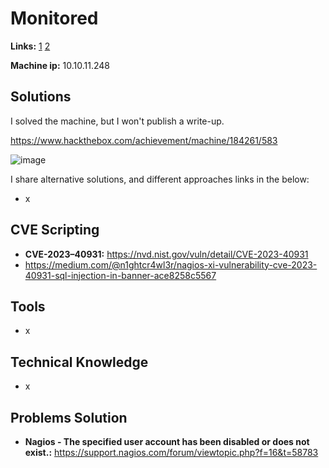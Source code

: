 # Monitored

**Links:** [1](https://www.hackthebox.com/machines/Monitored)  [2](https://app.hackthebox.com/machines/Monitored)

**Machine ip:** 10.10.11.248


## Solutions
I solved the machine, but I won't publish a write-up. 

https://www.hackthebox.com/achievement/machine/184261/583

![image](https://github.com/h4md153v63n/CTFs/assets/5091265/9305dbb8-2a3b-4fd0-a5d2-7a9163b17b34)

I share alternative solutions, and different approaches links in the below:
+ x


## CVE Scripting
+ **CVE-2023–40931:** https://nvd.nist.gov/vuln/detail/CVE-2023-40931
+ https://medium.com/@n1ghtcr4wl3r/nagios-xi-vulnerability-cve-2023-40931-sql-injection-in-banner-ace8258c5567


## Tools
+ x


## Technical Knowledge
+ x


## Problems Solution
+ **Nagios - The specified user account has been disabled or does not exist.:** https://support.nagios.com/forum/viewtopic.php?f=16&t=58783
